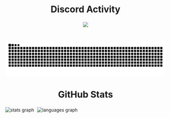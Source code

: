 ###
<h1 align="center">
Discord Activity
</h1>

###

<p align="center">
  <a href"https://discord.com/users/867236993683816458"><img src="https://lanyard.cnrad.dev/api/867236993683816458"/></a>
</p>

###
<br clear="both">

<img src="https://raw.githubusercontent.com/iammonsterbunny/iammonsterbunny/output/snake.svg" alt="Snake animation" />

###

###
<h1 align="center">
GitHub Stats
</h1>

###

<div align="center" style="display: flex; gap: 10px">
    <img src="https://github-readme-stats.vercel.app/api?username=luciaans&hide_title=false&hide_rank=false&show_icons=true&include_all_commits=true&count_private=true&disable_animations=false&theme=tokyonight&locale=en&hide_border=false" height="150" alt="stats graph"/>
    <img src="https://github-readme-stats.vercel.app/api/top-langs?username=luciaans&locale=en&hide_title=false&layout=compact&card_width=320&langs_count=5&theme=tokyonight&hide_border=false" height="150" alt="languages graph"/>
</div>




